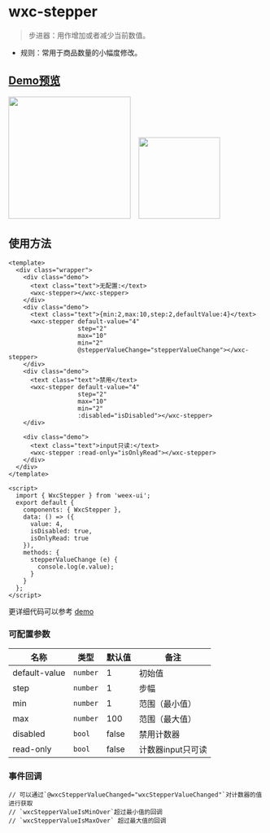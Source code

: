 # wxc-stepper 

> 步进器：用作增加或者减少当前数值。

- 规则：常用于商品数量的小幅度修改。


## [Demo预览](https://h5.m.taobao.com/trip/wxc-stepper/index.html?_wx_tpl=http%3A%2F%2Fh5.m.taobao.com%2Ftrip%2Fwxc-stepper%2Fdemo%2Findex.native-min.js)
<img src="https://gw.alipayobjects.com/zos/rmsportal/zSfnSJkqwDiMCikZnOmo.gif" width="240"/>&nbsp;&nbsp;&nbsp;&nbsp;<img src="http://gtms02.alicdn.com/tfs/TB1ZuPISpXXXXbtXVXXXXXXXXXX-200-200.png" width="160"/>

## 使用方法

```vue
<template>
  <div class="wrapper">
    <div class="demo">
      <text class="text">无配置:</text>
      <wxc-stepper></wxc-stepper>
    </div>
    <div class="demo">
      <text class="text">{min:2,max:10,step:2,defaultValue:4}</text>
      <wxc-stepper default-value="4"
                   step="2"
                   max="10"
                   min="2"
                   @stepperValueChange="stepperValueChange"></wxc-stepper>
    </div>
    <div class="demo">
      <text class="text">禁用</text>
      <wxc-stepper default-value="4"
                   step="2"
                   max="10"
                   min="2"
                   :disabled="isDisabled"></wxc-stepper>
    </div>

    <div class="demo">
      <text class="text">input只读:</text>
      <wxc-stepper :read-only="isOnlyRead"></wxc-stepper>
    </div>
  </div>
</template>

<script>
  import { WxcStepper } from 'weex-ui';
  export default {
    components: { WxcStepper },
    data: () => ({
      value: 4,
      isDisabled: true,
      isOnlyRead: true
    }),
    methods: {
      stepperValueChange (e) {
        console.log(e.value);
      }
    }
  };
</script>
```

更详细代码可以参考 [demo](https://github.com/alibaba/weex-ui/blob/master/example/stepper/index.vue)


### 可配置参数

| 名称      | 类型     | 默认值   | 备注  |
|-------------|------------|--------|-----|
| default-value | `number` | 1 | 初始值|
| step | `number` | 1 | 步幅  |
| min | `number` | 1 | 范围（最小值） |
| max | `number` | 100 | 范围（最大值） |
| disabled | `bool` | false | 禁用计数器 |
| read-only | `bool` | false | 计数器input只可读 |


### 事件回调

```
// 可以通过`@wxcStepperValueChanged="wxcStepperValueChanged"`对计数器的值进行获取
// `wxcStepperValueIsMinOver`超过最小值的回调
// `wxcStepperValueIsMaxOver` 超过最大值的回调
```
